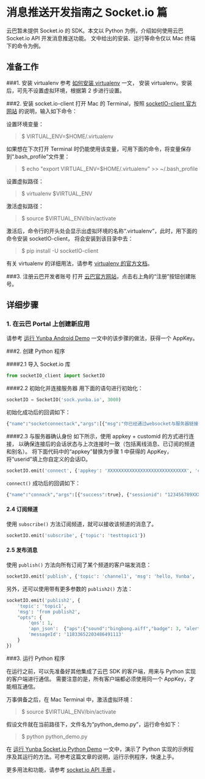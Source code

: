 # 消息推送开发指南之 Socket.io 篇

云巴暂未提供 Socket.io 的 SDK。本文以 Python 为例，介绍如何使用云巴 Socket.io API 开发消息推送功能。
文中给出的安装、运行等命令仅以 Mac 终端下的命令为例。

## 准备工作

###1. 安装 virtualenv
参考 [如何安装 virtualenv](https://github.com/yunba/docs/blob/master/support/knowledge_base/Install_virtualenv.md) 一文，
安装 virtualenv。安装后，可先不设置虚拟环境，根据第 2 步进行设置。

###2. 安装 socket.io-client
打开 Mac 的 Terminal，按照 [socketIO-client 官方网站](https://pypi.python.org/pypi/socketIO-client) 的说明，输入如下命令：
<br>

设置环境变量：
>$ VIRTUAL_ENV=$HOME/.virtualenv

如果想在下次打开 Terminal 时仍能使用该变量，可用下面的命令，将变量保存到“.bash_profile”文件里：
>$ echo "export VIRTUAL_ENV=$HOME/.virtualenv" >> ~/.bash_profile

设置虚拟路径：
>$ virtualenv $VIRTUAL_ENV

激活虚拟路径：
>$ source $VIRTUAL_ENV/bin/activate

激活后，命令行的开头处会显示出虚拟环境的名称“.virtualenv”，此时，用下面的命令安装 socketIO-client，
将会安装到该目录中去：
>$ pip install -U socketIO-client

有关 virtualenv 的详细用法，请参考 [virtualenv 的官方文档](https://virtualenv.pypa.io/en/latest/userguide.html)。

###3. 注册云巴开发者账号
打开 [云巴官方网站](http://yunba.io "云巴官方网站")，点击右上角的“注册”按钮创建账号。

## 详细步骤

### 1. 在云巴 Portal 上创建新应用
请参考 [运行 Yunba Android Demo](https://github.com/yunba/docs/blob/master/quickstart/demo/Demo_Android.md) 
一文中的该步骤的做法，获得一个 AppKey。

###2. 创建 Python 程序

####2.1 导入 Socket.io 库
```python
from socketIO_client import SocketIO
```

####2.2 初始化并连接服务器
用下面的语句进行初始化：
```python
socketIO = SocketIO('sock.yunba.io', 3000)
```

初始化成功后的回调如下：
```python
{"name":"socketconnectack","args":[{"msg":"你已经通过websocket与服务器链接上。"}]}
```

####2.3 与服务器确认身份
如下所示，使用 appkey + customid 的方式进行连接，
以确保连接后的会话状态与上次连接时一致（包括离线消息、已订阅的频道和别名）。
将下面代码中的“appkey”替换为步骤 1 中获得的 AppKey，将“userid”填上你自定义的会话ID。
```python
socketIO.emit('connect', {'appkey': 'XXXXXXXXXXXXXXXXXXXXXXXXXXXXX', 'customid': 'userid'})       
```

`connect()` 成功后的回调如下：
```python
{"name":"connack","args":[{"success":true}, {"sessionid": "123456789XXXX"}]}
```

#### 2.4 订阅频道

使用 `subscribe()` 方法订阅频道，就可以接收该频道的消息了。
```python
socketIO.emit('subscribe', {'topic': 'testtopic1'})
```

#### 2.5 发布消息

使用 `publish()` 方法向所有订阅了某个频道的客户端发消息：
```python
socketIO.emit('publish', {'topic': 'channel1', 'msg': 'hello, Yunba', 'qos': 1})
```

另外，还可以使用带有更多参数的 `publish2()` 方法：
```python
socketIO.emit('publish2', {
    'topic': 'topic1',
    'msg': 'from publish2',
    "opts": {
        'qos': 1,
        'apn_json':  {"aps":{"sound":"bingbong.aiff","badge": 3, "alert":"douban"}}
        'messageId': '11833652203486491113'
    }
})
```

###3. 运行 Python 程序

在运行之前，可以先准备好其他集成了云巴 SDK 的客户端，用来与 Python 实现的客户端进行通信。
需要注意的是，所有客户端都必须使用同一个 AppKey，才能相互通信。

万事俱备之后，在 Mac Terminal 中，激活虚拟环境：

>$ source $VIRTUAL_ENV/bin/activate

假设文件就在当前路径下，文件名为“python_demo.py”，运行命令如下：

>$ python python_demo.py 

在 [运行 Yunba Socket.io Python Demo](https://github.com/yunba/docs/blob/master/quickstart/demo/Demo_SocketIO.md)
 一文中，演示了 Python 实现的示例程序及其运行的方法。可参考这篇文章的说明，运行示例程序，快速上手。
<br>

更多用法和功能，请参考 [socket.io API 手册](http://yunba.io/docs2/socket.io_API/) 
。


